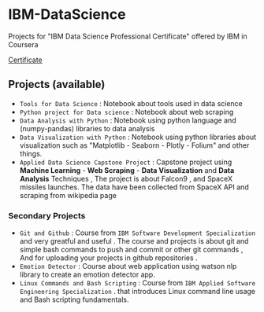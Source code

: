 # IBM-DataScience

Projects for "IBM Data Science Professional Certificate" offered by IBM in Coursera

[Certificate](IBMDS.png)

## Projects (available)

- `Tools for Data Science` : Notebook about tools used in data science
- `Python project for Data science` : Notebook about web scraping
- `Data Analysis with Python` : Notebook using python language and (numpy-pandas) libraries to data analysis
- `Data Visualization with Python` : Notebook using python libraries about visualization such as "Matplotlib - Seaborn - Plotly - Folium" and other things.
- `Applied Data Science Capstone Project` : Capstone project using **Machine Learning** - **Web Scraping** - **Data Visualization** and **Data Analysis** Techniques , The project is about Falcon9 , and SpaceX missiles launches. The data have been collected from SpaceX API and scraping from wikipedia page

### Secondary Projects

- `Git and Github` : Course from ``IBM Software Development Specialization`` and very greatful and useful . The course and projects is about git and simple bash commands to push and commit or other git commands , And for uploading your projects in github repositories .
- `Emotion Detector` : Course about web application using watson nlp library to create an emotion detector app.
- `Linux Commands and Bash Scripting` : Course from ``IBM Applied Software Engineering Specialization`` . that introduces Linux command line usage and Bash scripting fundamentals.